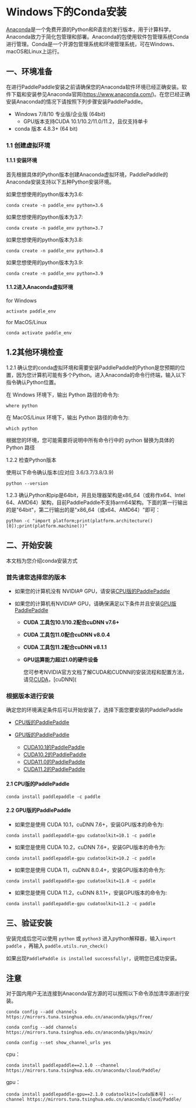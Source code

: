 # Windows下的Conda安装

[Anaconda](https://www.anaconda.com/)是一个免费开源的Python和R语言的发行版本，用于计算科学，Anaconda致力于简化包管理和部署。Anaconda的包使用软件包管理系统Conda进行管理。Conda是一个开源包管理系统和环境管理系统，可在Windows、macOS和Linux上运行。



## 一、环境准备

在进行PaddlePaddle安装之前请确保您的Anaconda软件环境已经正确安装。软件下载和安装参见Anaconda官网(https://www.anaconda.com/)。在您已经正确安装Anaconda的情况下请按照下列步骤安装PaddlePaddle。

* Windows 7/8/10 专业版/企业版 (64bit)
  * GPU版本支持CUDA 10.1/10.2/11.0/11.2，且仅支持单卡
* conda 版本 4.8.3+ (64 bit)


### 1.1 创建虚拟环境

#### 1.1.1 安装环境

首先根据具体的Python版本创建Anaconda虚拟环境，PaddlePaddle的Anaconda安装支持以下五种Python安装环境。


如果您想使用的python版本为3.6:

```
conda create -n paddle_env python=3.6
```

如果您想使用的python版本为3.7:

```
conda create -n paddle_env python=3.7
```

如果您想使用的python版本为3.8:

```
conda create -n paddle_env python=3.8
```

如果您想使用的python版本为3.9:

```
conda create -n paddle_env python=3.9
```



#### 1.1.2进入Anaconda虚拟环境

for Windows

```
activate paddle_env
```

for MacOS/Linux

```
conda activate paddle_env
```



## 1.2其他环境检查

1.2.1 确认您的conda虚拟环境和需要安装PaddlePaddle的Python是您预期的位置，因为您计算机可能有多个Python。进入Anaconda的命令行终端，输入以下指令确认Python位置。

在 Windows 环境下，输出 Python 路径的命令为:

```
where python
```

在 MacOS/Linux 环境下，输出 Python 路径的命令为:


```
which python
```


根据您的环境，您可能需要将说明中所有命令行中的 python 替换为具体的 Python 路径



1.2.2 检查Python版本

使用以下命令确认版本(应对应 3.6/3.7/3.8/3.9)

```
python --version
```



1.2.3 确认Python和pip是64bit，并且处理器架构是x86_64（或称作x64、Intel 64、AMD64）架构，目前PaddlePaddle不支持arm64架构。下面的第一行输出的是"64bit"，第二行输出的是"x86_64（或x64、AMD64）"即可：


```
python -c "import platform;print(platform.architecture()[0]);print(platform.machine())"
```



## 二、开始安装

本文档为您介绍conda安装方式

### 首先请您选择您的版本

* 如果您的计算机没有 NVIDIA® GPU，请安装[CPU版的PaddlePaddle](#cpu)

* 如果您的计算机有NVIDIA® GPU，请确保满足以下条件并且安装[GPU版PaddlePaddle](#gpu)

  * **CUDA 工具包10.1/10.2配合cuDNN v7.6+**
  * **CUDA 工具包11.0配合cuDNN v8.0.4**
  * **CUDA 工具包11.2配合cuDNN v8.1.1**

  * **GPU运算能力超过1.0的硬件设备**

    您可参考NVIDIA官方文档了解CUDA和CUDNN的安装流程和配置方法，请见[CUDA](https://docs.nvidia.com/cuda/cuda-installation-guide-linux/)，[cuDNN](



### 根据版本进行安装

确定您的环境满足条件后可以开始安装了，选择下面您要安装的PaddlePaddle

* [CPU版的PaddlePaddle](#cpu)

* [GPU版的PaddlePaddle](#gpu)
  * [CUDA10.1的PaddlePaddle](#cuda10.1)
  * [CUDA10.2的PaddlePaddle](#cuda10.2)
  * [CUDA11.0的PaddlePaddle](#cuda11.0)
  * [CUDA11.2的PaddlePaddle](#cuda11.2)

#### 2.1 <span id="cpu">CPU版的PaddlePaddle</span>

```
conda install paddlepaddle -c paddle
```



#### 2.2<span id="gpu"> GPU版的PaddlePaddle</span>


*  <span id="cuda10.1">如果您是使用 CUDA 10.1，cuDNN 7.6+，安装GPU版本的命令为:</span>

  ```
  conda install paddlepaddle-gpu cudatoolkit=10.1 -c paddle
  ```

*  <span id="cuda10.2">如果您是使用 CUDA 10.2，cuDNN 7.6+，安装GPU版本的命令为:</span>

  ```
  conda install paddlepaddle-gpu cudatoolkit=10.2 -c paddle
  ```

*  <span id="cuda11.0">如果您是使用 CUDA 11，cuDNN 8.0.4+，安装GPU版本的命令为:</span>

  ```
  conda install paddlepaddle-gpu cudatoolkit=11.0 -c paddle
  ```

*  <span id="cuda11.2">如果您是使用 CUDA 11.2，cuDNN 8.1.1+，安装GPU版本的命令为:</span>

  ```
  conda install paddlepaddle-gpu cudatoolkit=11.2 -c paddle
  ```


## **三、验证安装**

安装完成后您可以使用 `python` 或 `python3` 进入python解释器，输入`import paddle` ，再输入
 `paddle.utils.run_check()`

如果出现`PaddlePaddle is installed successfully!`，说明您已成功安装。



## 注意

对于国内用户无法连接到Anaconda官方源的可以按照以下命令添加清华源进行安装。


```
conda config --add channels https://mirrors.tuna.tsinghua.edu.cn/anaconda/pkgs/free/
```
```
conda config --add channels https://mirrors.tuna.tsinghua.edu.cn/anaconda/pkgs/main/
```
```
conda config --set show_channel_urls yes
```
cpu：
```
conda install paddlepaddle==2.1.0 --channel https://mirrors.tuna.tsinghua.edu.cn/anaconda/cloud/Paddle/
```
gpu：
```
conda install paddlepaddle-gpu==2.1.0 cudatoolkit=[cuda版本号] --channel https://mirrors.tuna.tsinghua.edu.cn/anaconda/cloud/Paddle/
```
